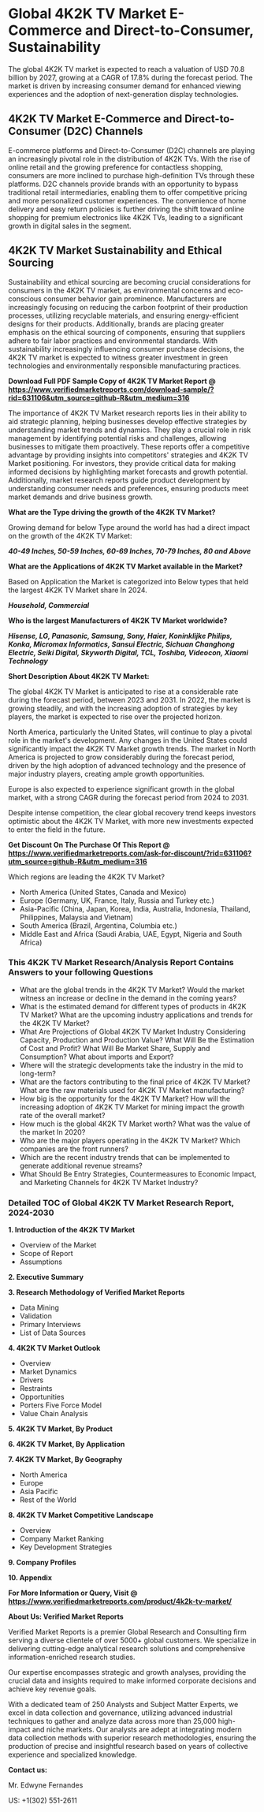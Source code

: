 <h1>Global 4K2K TV Market E-Commerce and Direct-to-Consumer, Sustainability</h1><p class=""><p>The global 4K2K TV market is expected to reach a valuation of USD 70.8 billion by 2027, growing at a CAGR of 17.8% during the forecast period. The market is driven by increasing consumer demand for enhanced viewing experiences and the adoption of next-generation display technologies.</p><h2>4K2K TV Market E-Commerce and Direct-to-Consumer (D2C) Channels</h2><p>E-commerce platforms and Direct-to-Consumer (D2C) channels are playing an increasingly pivotal role in the distribution of 4K2K TVs. With the rise of online retail and the growing preference for contactless shopping, consumers are more inclined to purchase high-definition TVs through these platforms. D2C channels provide brands with an opportunity to bypass traditional retail intermediaries, enabling them to offer competitive pricing and more personalized customer experiences. The convenience of home delivery and easy return policies is further driving the shift toward online shopping for premium electronics like 4K2K TVs, leading to a significant growth in digital sales in the segment.</p><h2>4K2K TV Market Sustainability and Ethical Sourcing</h2><p>Sustainability and ethical sourcing are becoming crucial considerations for consumers in the 4K2K TV market, as environmental concerns and eco-conscious consumer behavior gain prominence. Manufacturers are increasingly focusing on reducing the carbon footprint of their production processes, utilizing recyclable materials, and ensuring energy-efficient designs for their products. Additionally, brands are placing greater emphasis on the ethical sourcing of components, ensuring that suppliers adhere to fair labor practices and environmental standards. With sustainability increasingly influencing consumer purchase decisions, the 4K2K TV market is expected to witness greater investment in green technologies and environmentally responsible manufacturing practices.</p></p><p class=""><strong>Download Full PDF Sample Copy of 4K2K TV Market Report @ <a href="https://www.verifiedmarketreports.com/download-sample/?rid=631106&utm_source=github-R&utm_medium=316" target="_blank">https://www.verifiedmarketreports.com/download-sample/?rid=631106&utm_source=github-R&utm_medium=316</a></strong></p><p>The importance of&nbsp;4K2K TV Market research reports lies in their ability to aid strategic planning, helping businesses develop effective strategies by understanding market trends and dynamics. They play a crucial role in risk management by identifying potential risks and challenges, allowing businesses to mitigate them proactively. These reports offer a competitive advantage by providing insights into competitors' strategies and 4K2K TV Market positioning. For investors, they provide critical data for making informed decisions by highlighting market forecasts and growth potential. Additionally, market research reports guide product development by understanding consumer needs and preferences, ensuring products meet market demands and drive business growth.</p><p><strong>What are the&nbsp;Type driving the growth of the 4K2K TV Market?</strong></p><p id="" class="">Growing demand for below Type around the world has had a direct impact on the growth of the 4K2K TV Market:</p><p class=""><em><strong>40-49 Inches, 50-59 Inches, 60-69 Inches, 70-79 Inches, 80 and Above</strong></em></p><p class=""><strong>What are the&nbsp;Applications&nbsp;of 4K2K TV Market available in the Market?</strong></p><p id="" class="">Based on Application the Market is categorized into Below types that held the largest 4K2K TV Market share In 2024.</p><p class=""><em><strong>Household, Commercial</strong></em></p><p class=""><strong>Who is the largest Manufacturers of 4K2K TV Market worldwide?</strong></p><p><em><strong>Hisense, LG, Panasonic, Samsung, Sony, Haier, Koninklijke Philips, Konka, Micromax Informatics, Sansui Electric, Sichuan Changhong Electric, Seiki Digital, Skyworth Digital, TCL, Toshiba, Videocon, Xiaomi Technology</strong></em></p><p id="" class=""><strong>Short Description About 4K2K TV Market:</strong></p><p>The global 4K2K TV Market is anticipated to rise at a considerable rate during the forecast period, between 2023 and 2031. In 2022, the market is growing steadily, and with the increasing adoption of strategies by key players, the market is expected to rise over the projected horizon.</p><p>North America, particularly the United States, will continue to play a pivotal role in the market's development. Any changes in the United States could significantly impact the 4K2K TV Market growth trends. The market in North America is projected to grow considerably during the forecast period, driven by the high adoption of advanced technology and the presence of major industry players, creating ample growth opportunities.</p><p>Europe is also expected to experience significant growth in the global market, with a strong CAGR during the forecast period from 2024 to 2031.</p><p>Despite intense competition, the clear global recovery trend keeps investors optimistic about the 4K2K TV Market, with more new investments expected to enter the field in the future.</p><p id="" class=""><strong>Get Discount On The Purchase Of This Report @ <a href="https://www.verifiedmarketreports.com/ask-for-discount/?rid=631106?utm_source=github-R&utm_medium=316" target="_blank">https://www.verifiedmarketreports.com/ask-for-discount/?rid=631106?utm_source=github-R&utm_medium=316</a></strong></p><p class="">Which regions are leading the 4K2K TV Market?</p><ul><li>North America (United States, Canada and Mexico)</li><li>Europe (Germany, UK, France, Italy, Russia and Turkey etc.)</li><li>Asia-Pacific (China, Japan, Korea, India, Australia, Indonesia, Thailand, Philippines, Malaysia and Vietnam)</li><li>South America (Brazil, Argentina, Columbia etc.)</li><li>Middle East and Africa (Saudi Arabia, UAE, Egypt, Nigeria and South Africa)</li></ul><h3 id="" class="">This 4K2K TV Market Research/Analysis Report Contains Answers to your following Questions</h3><ul><li>What are the global trends in the 4K2K TV Market? Would the market witness an increase or decline in the demand in the coming years?</li><li>What is the estimated demand for different types of products in 4K2K TV Market? What are the upcoming industry applications and trends for the 4K2K TV Market?</li><li>What Are Projections of Global 4K2K TV Market Industry Considering Capacity, Production and Production Value? What Will Be the Estimation of Cost and Profit? What Will Be Market Share, Supply and Consumption? What about imports and Export?</li><li>Where will the strategic developments take the industry in the mid to long-term?</li><li>What are the factors contributing to the final price of 4K2K TV Market? What are the raw materials used for 4K2K TV Market manufacturing?</li><li>How big is the opportunity for the 4K2K TV Market? How will the increasing adoption of 4K2K TV Market for mining impact the growth rate of the overall market?</li><li>How much is the global 4K2K TV Market worth? What was the value of the market In 2020?</li><li>Who are the major players operating in the 4K2K TV Market? Which companies are the front runners?</li><li>Which are the recent industry trends that can be implemented to generate additional revenue streams?</li><li>What Should Be Entry Strategies, Countermeasures to Economic Impact, and Marketing Channels for 4K2K TV Market Industry?</li></ul><h3 id="" class="">Detailed TOC of Global 4K2K TV Market Research Report, 2024-2030</h3><p id="" class=""><strong>1. Introduction of the 4K2K TV Market</strong></p><ul><li>Overview of the Market</li><li>Scope of Report</li><li>Assumptions</li></ul><p id="" class=""><strong>2. Executive Summary</strong></p><p id="" class=""><strong>3. Research Methodology of Verified Market Reports</strong></p><ul><li>Data Mining</li><li>Validation</li><li>Primary Interviews</li><li>List of Data Sources</li></ul><p id="" class=""><strong>4. 4K2K TV Market Outlook</strong></p><ul><li>Overview</li><li>Market Dynamics</li><li>Drivers</li><li>Restraints</li><li>Opportunities</li><li>Porters Five Force Model</li><li>Value Chain Analysis</li></ul><p id="" class=""><strong>5. 4K2K TV Market, By Product</strong></p><p id="" class=""><strong>6. 4K2K TV Market, By Application</strong></p><p id="" class=""><strong>7. 4K2K TV Market, By Geography</strong></p><ul><li>North America</li><li>Europe</li><li>Asia Pacific</li><li>Rest of the World</li></ul><p id="" class=""><strong>8. 4K2K TV Market Competitive Landscape</strong></p><ul><li>Overview</li><li>Company Market Ranking</li><li>Key Development Strategies</li></ul><p id="" class=""><strong>9. Company Profiles</strong></p><p id="" class=""><strong>10. Appendix</strong></p><p id="" class=""><strong>For More Information or Query, Visit @ <a href="https://www.verifiedmarketreports.com/product/4k2k-tv-market/" target="_blank">https://www.verifiedmarketreports.com/product/4k2k-tv-market/</a></strong></p><p id="" class=""><strong>About Us: Verified Market Reports</strong></p><p id="" class="">Verified Market Reports is a premier Global Research and Consulting firm serving a diverse clientele of over 5000+ global customers. We specialize in delivering cutting-edge analytical research solutions and comprehensive information-enriched research studies.</p><p id="" class="">Our expertise encompasses strategic and growth analyses, providing the crucial data and insights required to make informed corporate decisions and achieve key revenue goals.</p><p id="" class="">With a dedicated team of 250 Analysts and Subject Matter Experts, we excel in data collection and governance, utilizing advanced industrial techniques to gather and analyze data across more than 25,000 high-impact and niche markets. Our analysts are adept at integrating modern data collection methods with superior research methodologies, ensuring the production of precise and insightful research based on years of collective experience and specialized knowledge.</p><p id="" class=""><strong>Contact us:</strong></p><p id="" class="">Mr. Edwyne Fernandes</p><p id="" class="">US: +1(302) 551-2611</p>